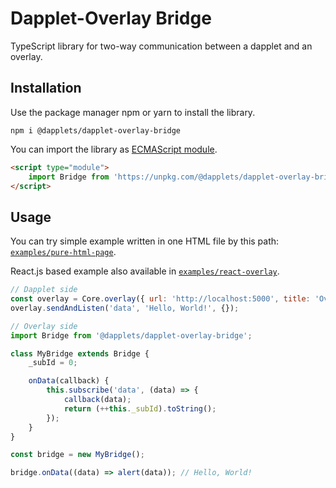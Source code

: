 # Dapplet-Overlay Bridge
TypeScript library for two-way communication between a dapplet and an overlay.

## Installation

Use the package manager npm or yarn to install the library.

```
npm i @dapplets/dapplet-overlay-bridge
```

You can import the library as [ECMAScript module](https://developer.mozilla.org/en-US/docs/Web/JavaScript/Guide/Modules).

```html
<script type="module">
    import Bridge from 'https://unpkg.com/@dapplets/dapplet-overlay-bridge';
</script>
```

## Usage

You can try simple example written in one HTML file by this path: [`examples/pure-html-page`](https://github.com/dapplets/dapplet-overlay-bridge/tree/master/examples/pure-html-page).

React.js based example also available in [`examples/react-overlay`](https://github.com/dapplets/dapplet-overlay-bridge/tree/master/examples/react-overlay).

```javascript
// Dapplet side
const overlay = Core.overlay({ url: 'http://localhost:5000', title: 'Overlay' });
overlay.sendAndListen('data', 'Hello, World!', {});

// Overlay side
import Bridge from '@dapplets/dapplet-overlay-bridge';

class MyBridge extends Bridge {
    _subId = 0;

    onData(callback) {
        this.subscribe('data', (data) => {
            callback(data);
            return (++this._subId).toString();
        });
    }
}

const bridge = new MyBridge();

bridge.onData((data) => alert(data)); // Hello, World!
```
